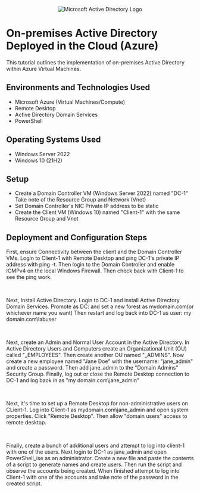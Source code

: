 <p align="center">
<img src="https://i.imgur.com/pU5A58S.png" alt="Microsoft Active Directory Logo"/>
</p>

<h1>On-premises Active Directory Deployed in the Cloud (Azure)</h1>
This tutorial outlines the implementation of on-premises Active Directory within Azure Virtual Machines.<br />

<h2>Environments and Technologies Used</h2>

- Microsoft Azure (Virtual Machines/Compute)
- Remote Desktop
- Active Directory Domain Services
- PowerShell

<h2>Operating Systems Used </h2>

- Windows Server 2022
- Windows 10 (21H2)

<h2>Setup</h2>

- Create a Domain Controller VM (Windows Server 2022) named "DC-1" Take note of the Resource Group and Network (Vnet)
- Set Domain Controller's NIC Private IP address to be static
- Create the Client VM (Windows 10) named "Client-1" with the same Resource Group and Vnet

<h2>Deployment and Configuration Steps</h2>

<p>
First, ensure Connectivity between the client and the Domain Controller VMs. Login to Client-1 with Remote Desktop and ping DC-1's private IP address with ping -t. Then login to the Domain Controller and enable ICMPv4 on the local Windows Firewall. Then check back with Client-1 to see the ping work.
</p>
<br />

<p>
Next, Install Active Directory. Login to DC-1 and install Active Directory Domain Services. Promote as DC: and set a new forest as mydomain.com(or whichever name you want) Then restart and log back into DC-1 as user: my domain.com\labuser
</p>
<br />

<p>
Next, create an Admin and Normal User Account in the Active Directory. In Active Directory Users and Computers create an Organizational Unit (OU) called "_EMPLOYEES". Then create another OU named "_ADMINS". Now create a new employee named "Jane Doe" with the username: "jane_admin" and create a password. Then add jane_admin to the "Domain Admins" Security Group. Finally, log out or close the Remote Desktop connection to DC-1 and log back in as "my domain.com\jane_admin"
</p>
<br />

<p>
Next, it's time to set up a Remote Desktop for non-administrative users on CLient-1. Log into Client-1 as mydomain.com\jane_admin and open system properties. Click "Remote Desktop". Then allow "domain users" access to remote desktop.
</p>
<br />

<p>
Finally, create a bunch of additional users and attempt to log into client-1 with one of the users. Next login to DC-1 as jane_admin and open PowerShell_ise as an administrator. Create a new file and paste the contents of a script to generate names and create users. Then run the script and observe the accounts being created. When finished attempt to log into Client-1 with one of the accounts and take note of the password in the created script.
</p>
<br />
